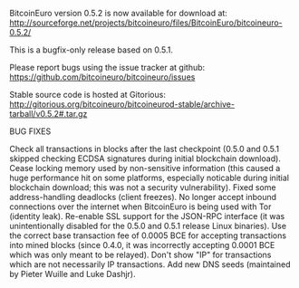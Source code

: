 BitcoinEuro version 0.5.2 is now available for download at:
http://sourceforge.net/projects/bitcoineuro/files/BitcoinEuro/bitcoineuro-0.5.2/

This is a bugfix-only release based on 0.5.1.

Please report bugs using the issue tracker at github:
https://github.com/bitcoineuro/bitcoineuro/issues

Stable source code is hosted at Gitorious:
http://gitorious.org/bitcoineuro/bitcoineurod-stable/archive-tarball/v0.5.2#.tar.gz

BUG FIXES

Check all transactions in blocks after the last checkpoint (0.5.0 and 0.5.1 skipped checking ECDSA signatures during initial blockchain download).
Cease locking memory used by non-sensitive information (this caused a huge performance hit on some platforms, especially noticable during initial blockchain download; this was
not a security vulnerability).
Fixed some address-handling deadlocks (client freezes).
No longer accept inbound connections over the internet when BitcoinEuro is being used with Tor (identity leak).
Re-enable SSL support for the JSON-RPC interface (it was unintentionally disabled for the 0.5.0 and 0.5.1 release Linux binaries).
Use the correct base transaction fee of 0.0005 BCE for accepting transactions into mined blocks (since 0.4.0, it was incorrectly accepting 0.0001 BCE which was only meant to be relayed).
Don't show "IP" for transactions which are not necessarily IP transactions.
Add new DNS seeds (maintained by Pieter Wuille and Luke Dashjr).
